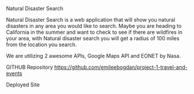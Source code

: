 Natural Disaster Search

Natural Disaster Search is a web application that will show you natural disasters in any area you would like to search. Maybe you are heading to California in the summer and want to check to see if there are wildfires in your area, with Natural disaster search you will get a radius of 100 miles from the location you search. 

We are utilizing 2 awesome APIs, Google Maps API and EONET by Nasa. 

GITHUB Repository
https://github.com/emileebogdan/project-1-travel-and-events

Deployed Site

